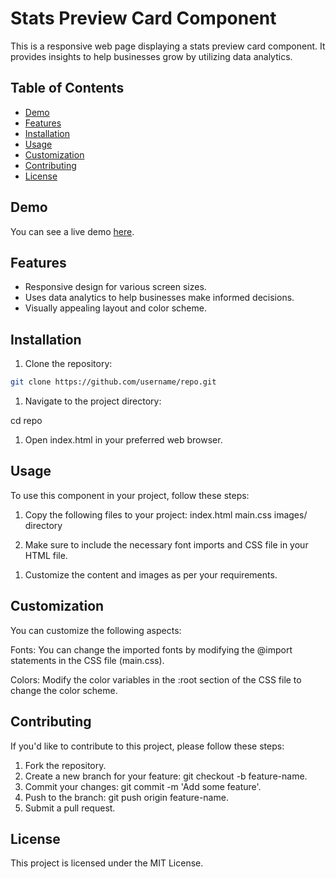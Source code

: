 # Stats Preview Card Component

This is a responsive web page displaying a stats preview card component. It provides insights to help businesses grow by utilizing data analytics.


## Table of Contents

- [Demo](#demo)
- [Features](#features)
- [Installation](#installation)
- [Usage](#usage)
- [Customization](#customization)
- [Contributing](#contributing)
- [License](#license)

## Demo

You can see a live demo [here](#).

## Features

- Responsive design for various screen sizes.
- Uses data analytics to help businesses make informed decisions.
- Visually appealing layout and color scheme.

## Installation

1. Clone the repository:

```bash
git clone https://github.com/username/repo.git
```
1. Navigate to the project directory:

cd repo

1. Open index.html in your preferred web browser.

## Usage

To use this component in your project, follow these steps:

1. Copy the following files to your project:
index.html
main.css
images/ directory

1. Make sure to include the necessary font imports and CSS file in your HTML file.

<!-- Add this inside the <head> section of your HTML file -->
<link rel="stylesheet" href="main.css" />

1. Customize the content and images as per your requirements.

## Customization

You can customize the following aspects:

Fonts: You can change the imported fonts by modifying the @import statements in the CSS file (main.css).

Colors: Modify the color variables in the :root section of the CSS file to change the color scheme.

## Contributing

If you'd like to contribute to this project, please follow these steps:

1. Fork the repository.
1. Create a new branch for your feature: git checkout -b feature-name.
1. Commit your changes: git commit -m 'Add some feature'.
1. Push to the branch: git push origin feature-name.
1. Submit a pull request.

## License

This project is licensed under the MIT License.